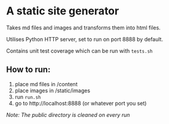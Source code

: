# A static site generator

Takes md files and images and transforms them into html files. 

Utilises Python HTTP server, set to run on port 8888 by default.

Contains unit test coverage which can be run with `tests.sh`

## How to run:
1. place md files in /content
2. place images in /static/images
3. run `run.sh`
4. go to http://localhost:8888 (or whatever port you set)

_Note: The public directory is cleaned on every run_
